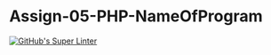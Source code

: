 # Assign-05-PHP-NameOfProgram
[![GitHub's Super Linter](https://github.com/ICS20-Programming-SavyonM/Assign-05-PHP-NameOfProgram/workflows/GitHub's%20Super%20Linter/badge.svg)](https://github.com/ICS20-Programming-SavyonM/Assign-05-PHP-NameOfProgram/actions)